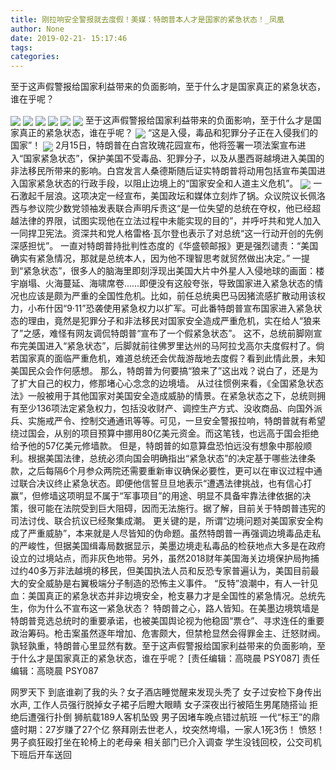 ```yaml
---
title: 刚拉响安全警报就去度假！美媒：特朗普本人才是国家的紧急状态！_凤凰
author: None
date: 2019-02-21- 15:17:46
tags: 
categories: 
---
```

至于这声假警报给国家利益带来的负面影响，至于什么才是国家真正的紧急状态，谁在乎呢？
<!-- more -->
                                
<img align="center" border="0" src="http://p1.ifengimg.com/a/2018_37/b1595fc7af57ef4_size19_w750_h172.gif" />
                                            
<img align="center" border="0" src="http://p2.ifengimg.com/a/2019_08/10b044040065f73_size23_w640_h427.jpeg" />
                                    
<img align="center" border="0" src="http://e0.ifengimg.com/10/2019/0216/9CFBCF925B5186979C49D52766E86BFA58B7E8E2_size47_w584_h461.jpeg" />
                            
<img align="center" border="0" src="http://e0.ifengimg.com/03/2019/0216/49F5931C42991BC041B49486979C707C890559DF_size52_w640_h427.jpeg" />
<img align="center" border="0" src="http://e0.ifengimg.com/01/2019/0216/27A8603999CB5A27790B5A154CB8DE0C75815C52_size41_w640_h427.jpeg" />
<img align="center" border="0" src="http://p1.ifengimg.com/a/2018_07/93ab89ed585fee1_size55_w1667_h104.jpg" />
至于这声假警报给国家利益带来的负面影响，至于什么才是国家真正的紧急状态，谁在乎呢？
<img align="center" border="0" src="http://p1.ifengimg.com/a/2018_25/9e8870e57ae7a70_size609_w1106_h1469.jpg" />
“这是入侵，毒品和犯罪分子正在入侵我们的国家”！
<img align="center" border="0" src="http://p0.ifengimg.com/a/2018_28/d1f660ebfb76d39_size107_w750_h230.gif" />
2月15日，特朗普在白宫玫瑰花园宣布，他将签署一项法案宣布进入“国家紧急状态”，保护美国不受毒品、犯罪分子，以及从墨西哥越境进入美国的非法移民所带来的影响。白宫发言人桑德斯随后证实特朗普将动用包括宣布美国进入国家紧急状态的行政手段，以阻止边境上的“国家安全和人道主义危机”。
<img align="center" border="0" src="http://p2.ifengimg.com/a/2016/0810/204c433878d5cf9size1_w16_h16.png" />
一石激起千层浪。这项决定一经宣布，美国政坛和媒体立刻炸了锅。众议院议长佩洛西与参议院少数党领袖发表联合声明斥责这“是一位失望的总统在夺权，他已经超越法律的界限，试图实现他在立法过程中未能实现的目的”，并呼吁共和党人加入一同捍卫宪法。资深共和党人格雷格·瓦尔登也表示了对总统“这一行动开创的先例深感担忧”。
一直对特朗普持批判性态度的《华盛顿邮报》更是强烈谴责：“美国确实有紧急情况，那就是总统本人，因为他不理智思考就贸然做出决定。”
一提到“紧急状态”，很多人的脑海里即刻浮现出美国大片中外星人入侵地球的画面：楼宇崩塌、火海蔓延、海啸席卷……即便没有这般夸张，导致国家进入紧急状态的情况也应该是颇为严重的全国性危机。比如，前任总统奥巴马因猪流感扩散动用该权力，小布什因“9·11”恐袭使用紧急权力以扩军。可此番特朗普宣布国家进入紧急状态的理由，竟然是犯罪分子和非法移民对国家安全造成严重危机，实在给人“狼来了”之感，难怪有网友调侃特朗普“宣布了一个假紧急状态”。
这不，总统前脚刚宣布完美国进入“紧急状态”，后脚就前往佛罗里达州的马阿拉戈高尔夫度假村了。倘若国家真的面临严重危机，难道总统还会优哉游哉地去度假？看到此情此景，未知美国民众会作何感想。
那么，特朗普为何要搞“狼来了”这出戏？说白了，还是为了扩大自己的权力，修那堵心心念念的边境墙。
从过往惯例来看，《全国紧急状态法》一般被用于其他国家对美国安全造成威胁的情景。在紧急状态之下，总统则拥有至少136项法定紧急权力，包括没收财产、调控生产方式、没收商品、向国外派兵、实施戒严令、控制交通通讯等等。可见，一旦安全警报拉响，特朗普就有希望绕过国会，从别的项目预算中挪用80亿美元资金。而这笔钱，也远高于国会拒绝给予他的57亿美元修墙款。
但是，特朗普的如意算盘恐怕远没有想象中那般顺利。根据美国法律，总统必须向国会明确指出“紧急状态”的决定基于哪些法律条款，之后每隔6个月参众两院还需要重新审议确保必要性，更可以在审议过程中通过联合决议终止紧急状态。即便他信誓旦旦地表示“遭遇法律挑战，也有信心打赢”，但修墙这项明显不属于“军事项目”的用途、明显不具备牢靠法律依据的决策，很可能在法院受到巨大阻碍，因而无法施行。据了解，目前关于特朗普违宪的司法讨伐、联合抗议已经聚集成潮。
更关键的是，所谓“边境问题对美国家安全构成了严重威胁”，本来就是人尽皆知的伪命题。虽然特朗普一再强调边境毒品走私的严峻性，但据美国缉毒局数据显示，美墨边境走私毒品的检获地点大多是在政府设立的过境站点，而非灰色地带。另外，虽然2018财年美国海关边境保护局拘捕过约40多万非法越境的移民，但美国执法人员和反恐专家普遍认为，美国目前最大的安全威胁是右翼极端分子制造的恐怖主义事件。
“反特”浪潮中，有人一针见血：美国真正的紧急状态并非边境安全，枪支暴力才是全国性的紧急情况。总统先生，你为什么不宣布这一紧急状态？
特朗普之心，路人皆知。在美墨边境筑墙是特朗普竞选总统时的重要承诺，也被美国舆论视为他稳固“票仓”、寻求连任的重要政治筹码。枪击案虽然逐年增加、危害颇大，但禁枪显然会得罪金主、迁怒财阀。孰轻孰重，特朗普心里显然有数。至于这声假警报给国家利益带来的负面影响，至于什么才是国家真正的紧急状态，谁在乎呢？
                                [责任编辑：高晓晨                                    PSY087]                            
                                责任编辑：高晓晨                                    PSY087                            
                                                            
网罗天下
到底谁剃了我的头？女子酒店睡觉醒来发现头秃了
女子过安检下身传出水声, 工作人员强行脱掉女子裙子后瞪大眼睛
女子深夜出行被陌生男尾随搭讪 拒绝后遭强行扑倒
狮航载189人客机坠毁 男子因堵车晚点错过航班
一代“标王”的鼎盛时期：27岁赚了27个亿
祭拜刚去世老人，坟突然垮塌，一家人1死3伤！
愤怒！男子疯狂殴打坐在轮椅上的老母亲 相关部门已介入调查
学生没钱回校，公交司机下班后开车送回
